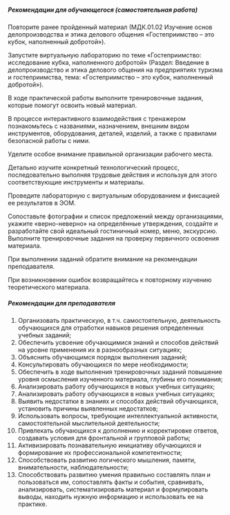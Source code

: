 ##### Рекомендации для обучающегося (самостоятельная работа)
Повторите ранее пройденный материал (МДК.01.02 Изучение основ делопроизводства и этика делового общения «Гостеприимство – это кубок, наполненный добротой»).

Запустите виртуальную лабораторию по теме «Гостеприимство: исследование кубка, наполненного добротой» (Раздел: Введение в делопроизводство и этика делового общения на предприятиях туризма и гостеприимства, тема: «Гостеприимство – это кубок, наполненный добротой»).

В ходе практической работы выполните тренировочные задания, которые помогут освоить новый материал.

В процессе интерактивного взаимодействия с тренажером познакомьтесь с названиями, назначением, внешним видом инструментов, оборудования, деталей, изделий, а также с правилами безопасной работы с ними.

Уделите особое внимание правильной организации рабочего места.

Детально изучите конкретный технологический процесс, последовательно выполняя трудовые действия и используя для этого соответствующие инструменты и материалы.

Проведите лабораторную с виртуальным оборудованием и фиксацией ее результатов в ЭОМ.

Сопоставьте фотографии и список предложений между организациями, укажите «верно-неверно» на определённые утверждения, создайте и разработайте свой идеальный гостиничный номер, меню, экскурсию. Выполните тренировочные задания на проверку первичного освоения материала.

При выполнении заданий обратите внимание на рекомендации преподавателя.

При возникновении ошибок возвращайтесь к повторному изучению теоретического материала.

##### Рекомендации для преподавателя
1. Организовать практическую, в т.ч. самостоятельную, деятельность обучающихся для отработки навыков решения определенных учебных заданий;
2. Обеспечить усвоение обучающимися знаний и способов действий на уровне применения их в разнообразных ситуациях;
3. Объяснить обучающимся порядок выполнения заданий;
4. Консультировать обучающихся по мере необходимости;
5. Обеспечить в ходе выполнения тренировочных заданий повышение уровня осмысления изученного материала, глубины его понимания;
6. Анализировать работу обучающихся в новых учебных ситуациях;
7. Анализировать работу обучающихся в новых учебных ситуациях;
8. Выявить недостатки в знаниях и способах действий обучающихся, установить причины выявленных недостатков;
9. Использовать вопросы, требующие интеллектуальной активности, самостоятельной мыслительной деятельности;
10. Привлекать обучающихся к дополнению и корректировке ответов, создавать условия для фронтальной и групповой работы;
11. Активизировать познавательную инициативу обучающихся и формирование их профессиональной компетентности;
12. Способствовать развитию логического мышления, памяти, внимательности, наблюдательности;
13. Способствовать развитию умения правильно составлять план и пользоваться им, сопоставлять факты и события, сравнивать, анализировать, систематизировать материал и формулировать выводы, находить нужную информацию и использовать ее на практике.